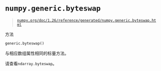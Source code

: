 # `numpy.generic.byteswap`

> [`numpy.org/doc/1.26/reference/generated/numpy.generic.byteswap.html`](https://numpy.org/doc/1.26/reference/generated/numpy.generic.byteswap.html)

方法

```py
generic.byteswap()
```

与相应数组属性相同的标量方法。

请查看`ndarray.byteswap`。
